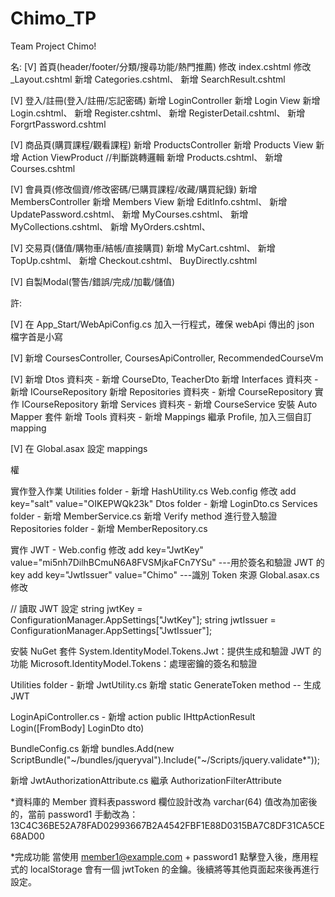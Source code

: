 # Chimo_TP

Team Project Chimo!

名:
[V] 首頁(header/footer/分類/搜尋功能/熱門推薦)
    修改 index.cshtml
    修改 _Layout.cshtml
    新增 Categories.cshtml、 新增 SearchResult.cshtml

[V] 登入/註冊(登入/註冊/忘記密碼)
    新增 LoginController  新增 Login View
      新增 Login.cshtml、 新增 Register.cshtml、 新增 RegisterDetail.cshtml、 新增 ForgrtPassword.cshtml

[V] 商品頁(購買課程/觀看課程)
    新增 ProductsController 新增 Products View
      新增 Action ViewProduct //判斷跳轉邏輯
      新增 Products.cshtml、 新增 Courses.cshtml
      
[V] 會員頁(修改個資/修改密碼/已購買課程/收藏/購買紀錄)
    新增 MembersController 新增 Members View
      新增 EditInfo.cshtml、 新增 UpdatePassword.cshtml、 新增 MyCourses.cshtml、 新增 MyCollections.cshtml、 新增 MyOrders.cshtml、 
      
    
[V] 交易頁(儲值/購物車/結帳/直接購買)
    新增 MyCart.cshtml、 新增 TopUp.cshtml、 新增 Checkout.cshtml、 BuyDirectly.cshtml

[V] 自製Modal(警告/錯誤/完成/加載/儲值)   
    
許:

[V] 在 App_Start/WebApiConfig.cs 加入一行程式，確保 webApi 傳出的 json 檔字首是小寫

[V] 新增 CoursesController, CoursesApiController, RecommendedCourseVm

[V] 新增 Dtos 資料夾 - 新增 CourseDto, TeacherDto
新增 Interfaces 資料夾 - 新增 ICourseRepository
新增 Repositories 資料夾 - 新增 CourseRepository 實作 ICourseRepository
新增 Services 資料夾 - 新增 CourseService
安裝 Auto Mapper 套件
新增 Tools 資料夾 - 新增 Mappings 繼承 Profile, 加入三個自訂 mapping

[V] 在 Global.asax 設定 mappings


權

實作登入作業
Utilities folder - 新增 HashUtility.cs
Web.config 修改 add key="salt" value="OIKEPWQk23k" 
Dtos folder - 新增 LoginDto.cs
Services folder - 新增 MemberService.cs
新增 Verify method 進行登入驗證
Repositories folder - 新增 MemberRepository.cs

實作 JWT - Web.config 修改
add key="JwtKey" value="mi5nh7DilhBCmuN6A8FVSMjkaFCn7YSu"  ---用於簽名和驗證 JWT 的 key 
add key="JwtIssuer" value="Chimo" ---識別 Token 來源 
Global.asax.cs 修改

// 讀取 JWT 設定
string jwtKey = ConfigurationManager.AppSettings["JwtKey"];
string jwtIssuer = ConfigurationManager.AppSettings["JwtIssuer"];

安裝 NuGet 套件
System.IdentityModel.Tokens.Jwt：提供生成和驗證 JWT 的功能
Microsoft.IdentityModel.Tokens：處理密鑰的簽名和驗證

Utilities folder - 新增 JwtUtility.cs
新增 static GenerateToken method -- 生成 JWT

LoginApiController.cs - 新增 action
public IHttpActionResult Login([FromBody] LoginDto dto)

BundleConfig.cs
新增
bundles.Add(new ScriptBundle("~/bundles/jqueryval").Include("~/Scripts/jquery.validate*"));

新增 JwtAuthorizationAttribute.cs 繼承 AuthorizationFilterAttribute

*資料庫的 Member 資料表password 欄位設計改為 varchar(64)
值改為加密後的，當前 password1 手動改為：13C4C36BE52A78FAD02993667B2A4542FBF1E88D0315BA7C8DF31CA5CE68AD00

*完成功能
當使用 member1@example.com + password1 點擊登入後，應用程式的 localStorage 會有一個 jwtToken 的金鑰。後續將等其他頁面起來後再進行設定。
